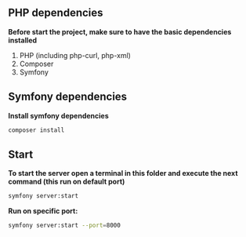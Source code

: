 ## PHP dependencies

**Before start the project, make sure to have the basic dependencies installed**

1. PHP (including php-curl, php-xml)
2. Composer
3. Symfony

## Symfony dependencies

**Install symfony dependencies**

```bash
composer install
```

## Start

**To start the server open a terminal in this folder and execute the next command (this run on default port)**

```bash
symfony server:start
```

**Run on specific port:**

```bash
symfony server:start --port=8000
```
